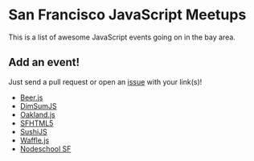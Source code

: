 # San Francisco JavaScript Meetups

This is a list of awesome JavaScript events going on in the bay area.

## Add an event!
Just send a pull request or open an [issue](https://github.com/jkup/sf-javascript-meetups/issues) with your link(s)!

+ [Beer.js](http://www.meetup.com/beerjs/)
+ [DimSumJS](https://dimsumjs.github.io/)
+ [Oakland.js](http://oaklandjs.com/)
+ [SFHTML5](http://www.meetup.com/sfhtml5/)
+ [SushiJS](http://www.meetup.com/sushijs-sf/)
+ [Waffle.js](http://wafflejs.com/)
+ [Nodeschool SF](http://nodeschool.io/sanfrancisco/)